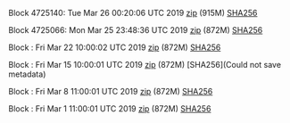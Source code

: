 Block 4725140: Tue Mar 26 00:20:06 UTC 2019 [zip](https://transfer.sh/Jd35K/bootstrap.dat.20190326.zip) (915M) [SHA256](https://transfer.sh/9xkdt/sha256.txt)

Block 4725066: Mon Mar 25 23:48:36 UTC 2019 [zip](https://transfer.sh/uBUHQ/bootstrap.dat.20190325.zip) (872M) [SHA256](https://transfer.sh/kLNqT/sha256.txt)

Block : Fri Mar 22 10:00:02 UTC 2019 [zip]() (872M) [SHA256]()

Block : Fri Mar 15 10:00:01 UTC 2019 [zip]() (872M) [SHA256](Could not save metadata)

Block : Fri Mar  8 11:00:01 UTC 2019 [zip](https://transfer.sh/QAc0m/bootstrap.dat.20190308.zip) (872M) [SHA256](https://transfer.sh/XZPaq/sha256.txt)

Block : Fri Mar  1 11:00:01 UTC 2019 [zip](https://transfer.sh/IrWDa/bootstrap.dat.20190301.zip) (872M) [SHA256](https://transfer.sh/Eln5r/sha256.txt)
